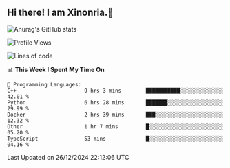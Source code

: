 ## Hi there! I am Xinonria.👋

![Anurag's GitHub stats](https://status-git-main-xinonrias-projects-f26540e3.vercel.app/api?username=xinonria&hide=stars,issues)

<!--START_SECTION:waka-->
![Profile Views](http://img.shields.io/badge/Profile%20Views-0-blue)

![Lines of code](https://img.shields.io/badge/From%20Hello%20World%20I%27ve%20Written-940.1%20thousand%20lines%20of%20code-blue)

📊 **This Week I Spent My Time On** 

```text
💬 Programming Languages: 
C++                      9 hrs 3 mins        ███████████░░░░░░░░░░░░░░   42.01 % 
Python                   6 hrs 28 mins       ███████░░░░░░░░░░░░░░░░░░   29.99 % 
Docker                   2 hrs 39 mins       ███░░░░░░░░░░░░░░░░░░░░░░   12.32 % 
Other                    1 hr 7 mins         █░░░░░░░░░░░░░░░░░░░░░░░░   05.20 % 
TypeScript               53 mins             █░░░░░░░░░░░░░░░░░░░░░░░░   04.16 % 
```


 Last Updated on 26/12/2024 22:12:06 UTC
<!--END_SECTION:waka-->

<!--
**xinonria/xinonria** is a ✨ _special_ ✨ repository because its `README.md` (this file) appears on your GitHub profile.

Here are some ideas to get you started:

- 🔭 I’m currently working on ...
- 🌱 I’m currently learning ...
- 👯 I’m looking to collaborate on ...
- 🤔 I’m looking for help with ...
- 💬 Ask me about ...
- 📫 How to reach me: ...
- 😄 Pronouns: ...
- ⚡ Fun fact: ...
-->
